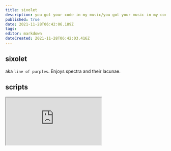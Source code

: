 ```yaml
---
title: sixolet
description: you got your code in my music/you got your music in my code
published: true
date: 2021-11-28T06:42:06.189Z
tags: 
editor: markdown
dateCreated: 2021-11-28T06:42:03.416Z
---
```


## sixolet

aka `line of purples`. Enjoys spectra and their lacunae.

## scripts

<iframe src="https://p3r7.github.io/norns-gallery-render/?author=sixolet"id="gallery-iframe"></iframe>
